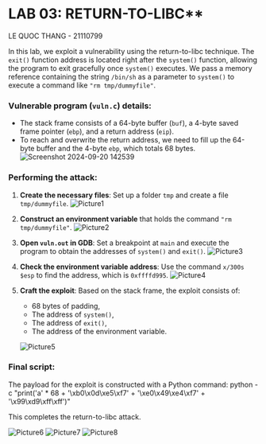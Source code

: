 # LAB 03: RETURN-TO-LIBC**  
LE QUOC THANG - 21110799

In this lab, we exploit a vulnerability using the return-to-libc technique. The `exit()` function address is located right after the `system()` function, allowing the program to exit gracefully once `system()` executes. We pass a memory reference containing the string `/bin/sh` as a parameter to `system()` to execute a command like `"rm tmp/dummyfile"`.

### Vulnerable program (`vuln.c`) details:
- The stack frame consists of a 64-byte buffer (`buf`), a 4-byte saved frame pointer (`ebp`), and a return address (`eip`).
- To reach and overwrite the return address, we need to fill up the 64-byte buffer and the 4-byte `ebp`, which totals 68 bytes.
![Screenshot 2024-09-20 142539](https://github.com/user-attachments/assets/7c61cb97-fc2f-4037-a1dd-a88031aebf5d)
### Performing the attack:
1. **Create the necessary files**: Set up a folder `tmp` and create a file `tmp/dummyfile`.
![Picture1](https://github.com/user-attachments/assets/a1d0f999-1420-42b9-92af-87ad58a58114)
2. **Construct an environment variable** that holds the command `"rm tmp/dummyfile"`.
![Picture2](https://github.com/user-attachments/assets/409281eb-4118-49d9-997a-0a83096dd979)
3. **Open `vuln.out` in GDB**: Set a breakpoint at `main` and execute the program to obtain the addresses of `system()` and `exit()`.
![Picture3](https://github.com/user-attachments/assets/ad936c2e-6096-4b25-9cc4-262a3beaba2a)
4. **Check the environment variable address**: Use the command `x/300s $esp` to find the address, which is `0xffffd995`.
![Picture4](https://github.com/user-attachments/assets/36b012ae-1a5a-43cc-8aaf-7f4941b9460c)
5. **Craft the exploit**: Based on the stack frame, the exploit consists of:
   - 68 bytes of padding,
   - The address of `system()`,
   - The address of `exit()`,
   - The address of the environment variable.
     
   ![Picture5](https://github.com/user-attachments/assets/282b2f32-44da-4364-9ae0-f593e36aa60f)

### Final script:
The payload for the exploit is constructed with a Python command:
python -c "print('a' * 68 + '\xb0\x0d\xe5\xf7' + '\xe0\x49\xe4\xf7' + '\x99\xd9\xff\xff')"

This completes the return-to-libc attack.

![Picture6](https://github.com/user-attachments/assets/18a4d655-6a94-45c5-97f7-b34e2b1ad101)
![Picture7](https://github.com/user-attachments/assets/675b7b92-4413-4b2a-b2f7-6800e2e6c31e)
![Picture8](https://github.com/user-attachments/assets/c6e833ff-ddfc-4efe-a0e6-64cf05d361e3)


